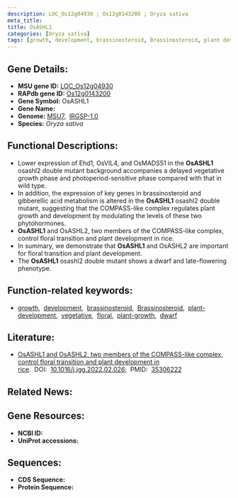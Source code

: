 ```yaml
---
description: LOC_Os12g04930 ; Os12g0143200 ; Oryza sativa
meta_title:
title: OsASHL1
categories: [Oryza sativa]
tags: [growth, development, brassinosteroid, Brassinosteroid, plant development, vegetative, floral, plant growth, dwarf]
---
```


## Gene Details:
- **MSU gene ID:** [LOC_Os12g04930](http://rice.uga.edu/cgi-bin/ORF_infopage.cgi?orf=LOC_Os12g04930)  
- **RAPdb gene ID:** [Os12g0143200](https://rapdb.dna.affrc.go.jp/locus/?name=Os12g0143200)  
- **Gene Symbol:** OsASHL1
- **Gene Name:**
- **Genome:**  [MSU7](http://rice.uga.edu/),&nbsp;&nbsp;[IRGSP-1.0](https://rapdb.dna.affrc.go.jp/download/irgsp1.html)
- **Species:** *Oryza sativa*

## Functional Descriptions:
   - Lower expression of Ehd1, OsVIL4, and OsMADS51 in the **OsASHL1** osashl2 double mutant background accompanies a delayed vegetative growth phase and photoperiod-sensitive phase compared with that in wild type.
   - In addition, the expression of key genes in brassinosteroid and gibberellic acid metabolism is altered in the **OsASHL1** osashl2 double mutant, suggesting that the COMPASS-like complex regulates plant growth and development by modulating the levels of these two phytohormones.
   - **OsASHL1** and OsASHL2, two members of the COMPASS-like complex, control floral transition and plant development in rice.
   - In summary, we demonstrate that **OsASHL1** and OsASHL2 are important for floral transition and plant development.
   - The **OsASHL1** osashl2 double mutant shows a dwarf and late-flowering phenotype.

## Function-related keywords:
   - [growth](/tags/growth/),&nbsp;&nbsp;[development](/tags/development/),&nbsp;&nbsp;[brassinosteroid](/tags/brassinosteroid/),&nbsp;&nbsp;[Brassinosteroid](/tags/Brassinosteroid/),&nbsp;&nbsp;[plant-development](/tags/plant-development/),&nbsp;&nbsp;[vegetative](/tags/vegetative/),&nbsp;&nbsp;[floral](/tags/floral/),&nbsp;&nbsp;[plant-growth](/tags/plant-growth/),&nbsp;&nbsp;[dwarf](/tags/dwarf/)

## Literature:
   - [OsASHL1 and OsASHL2, two members of the COMPASS-like complex, control floral transition and plant development in rice](https://www.doi.org/10.1016/j.jgg.2022.02.026).&nbsp;&nbsp;DOI:&nbsp;&nbsp;[10.1016/j.jgg.2022.02.026](https://www.doi.org/10.1016/j.jgg.2022.02.026);&nbsp;&nbsp;PMID:&nbsp;&nbsp;[35306222](https://pubmed.ncbi.nlm.nih.gov/35306222/)

## Related News:

## Gene Resources:
- **NCBI ID:**  []()
- **UniProt accessions:** [](https://www.uniprot.org/uniprotkb//entry)

## Sequences:
- **CDS Sequence:**
- **Protein Sequence:**
